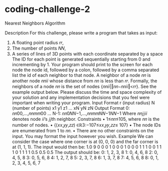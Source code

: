 # coding-challenge-2

Nearest Neighbors Algorithm

Description
For this challenge, please write a program that takes as input:
1. A floating point radius 𝑟𝑟,
2. The number of points 𝑁𝑁,
3. A series of lines of 3D points with each coordinate separated by a space
The ID for each point is generated sequentially starting from 0 and incrementing by 1. Your program should print to the screen for each node the node id, followed by a colon, followed by a comma separated list the id of each neighbor to that node. A neighbor of a node 𝑛𝑛 is another node 𝑛𝑛𝑖𝑖 whose distance from 𝑛𝑛 is less than 𝑟𝑟. Formally, the neighbors of a node 𝑛𝑛 is the set of nodes {𝑛𝑛𝑖𝑖|‖𝑛𝑛−𝑛𝑛𝑖𝑖‖<𝑟𝑟}. See the example output below.
Please discuss the time and space complexity of your solution and any implementation decisions that you feel were important when writing your program.
Input Format
r (input radius)
N (number of points)
x1 y1 z1
…
xN yN zN
Output Format
0: 𝑛𝑛00,…,𝑛𝑛𝑚𝑚00 … N-1: 𝑛𝑛0𝑁𝑁−1,…,𝑛𝑛𝑚𝑚𝑁𝑁−1𝑁𝑁−1
Where 𝑛𝑛𝑗𝑗𝑖𝑖 denotes node 𝑖𝑖’s 𝑗𝑗th neighbor.
Constraints
• 1≤𝑛𝑛≤105, where 𝑛𝑛 is the number of nodes.
• {(𝑥𝑥,𝑦𝑦,𝑧𝑧) ∈ℝ3:−107≤𝑥𝑥,𝑦𝑦,𝑧𝑧≤ 107}
• The node IDs are enumerated from 1 to 𝑛𝑛.
• There are no other constraints on the input. You may format the input however you wish.
Example
We can consider the case where one corner is at (0, 0, 0) and the far corner is at (1, 1, 1). The input would then be:
1.0
9
0 0 0
1 0 0
0 1 0
0 0 1
1 1 0
0 1 1
1 0 1
1 1 1
0.5 0.5 0.5
The output should be:
0: 1, 2, 3, 8
1: 0, 4, 6, 8
2: 0, 4, 5, 8
3: 0, 5, 6, 8
4: 1, 2, 7, 8
5: 2, 3, 7, 8
6: 1, 3, 7, 8
7: 4, 5, 6, 8
8: 0, 1, 2, 3, 4, 5, 6, 7
